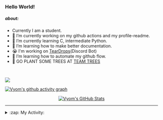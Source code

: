 ### Hello World!

##### about:
- Currently I am a student.
- 🔭 I’m currently working on my github actions and my profile-readme. 
- 🌱 I’m currently learning C, intermediate Python.
- 🌱 I’m learning how to make better documentation.
- 😭 I'm working on [TearDrops](https://github.com/Vyvy-vi/TearDrops)(Discord Bot)
- 🌱 I’m learning how to automate my github flow.
- 🌱 GO PLANT SOME TREES AT [TEAM TREES](https://teamtrees.org/)
<br>

<a href="https://twitter.com/Vyvy_viM"><img target="_blank" src="https://img.shields.io/badge/twitter%20@Vyvy_viM-0D95E8?style=for-the-badge&logo=twitter&logoColor=white"/></a> 
<br>

[![Vyom's github activity graph](https://activity-graph.herokuapp.com/graph?username=Vyvy-vi)](https://github.com/ashutosh00710/github-readme-activity-graph)

<p align="center">
<a href="https://github.com/Vyvy-vi/Vyvy-vi">
  <img src="https://profile-readme-git-master.vyvy-vi.vercel.app/api?username=Vyvy-vi&show_icons=true&line_height=27&count_private=true&title_color=ffffff&text_color=c9cacc&icon_color=2bbc8a&bg_color=1d1f21" alt="Vyom's GitHub Stats" />
</a></div>
</p>


---
<details>
  <summary>:zap: My Activity:</summary>
  
<!--START_SECTION:waka-->
**I'm an Early 🐤** 

```text
🌞 Morning    7 commits      ████░░░░░░░░░░░░░░░░░░░░░   17.5% 
🌆 Daytime    14 commits     ████████░░░░░░░░░░░░░░░░░   35.0% 
🌃 Evening    2 commits      █░░░░░░░░░░░░░░░░░░░░░░░░   5.0% 
🌙 Night      17 commits     ██████████░░░░░░░░░░░░░░░   42.5%

```
📅 **I'm Most Productive on Monday** 

```text
Monday       18 commits     ███████████░░░░░░░░░░░░░░   45.0% 
Tuesday      3 commits      ██░░░░░░░░░░░░░░░░░░░░░░░   7.5% 
Wednesday    1 commits      ░░░░░░░░░░░░░░░░░░░░░░░░░   2.5% 
Thursday     0 commits      ░░░░░░░░░░░░░░░░░░░░░░░░░   0.0% 
Friday       0 commits      ░░░░░░░░░░░░░░░░░░░░░░░░░   0.0% 
Saturday     5 commits      ███░░░░░░░░░░░░░░░░░░░░░░   12.5% 
Sunday       13 commits     ████████░░░░░░░░░░░░░░░░░   32.5%

```


📊 **This Week I Spent My Time On** 

```text
🔥 Editors: 
VS Code                  10 hrs 30 mins      ███████████████████░░░░░░   77.32% 
Vim                      3 hrs 4 mins        █████░░░░░░░░░░░░░░░░░░░░   22.68%

🐱‍💻 Projects: 
connect_two_apis         5 hrs 57 mins       ███████████░░░░░░░░░░░░░░   43.84% 
lets-troll-ryan          3 hrs 26 mins       ██████░░░░░░░░░░░░░░░░░░░   25.39% 
MLH_Translate_api        1 hr 10 mins        ██░░░░░░░░░░░░░░░░░░░░░░░   8.68% 
Automation               1 hr 1 min          ██░░░░░░░░░░░░░░░░░░░░░░░   7.59% 
MLH-BUILD-CHALLENGES     47 mins             █░░░░░░░░░░░░░░░░░░░░░░░░   5.8%

```


<!--END_SECTION:waka-->
</details>




